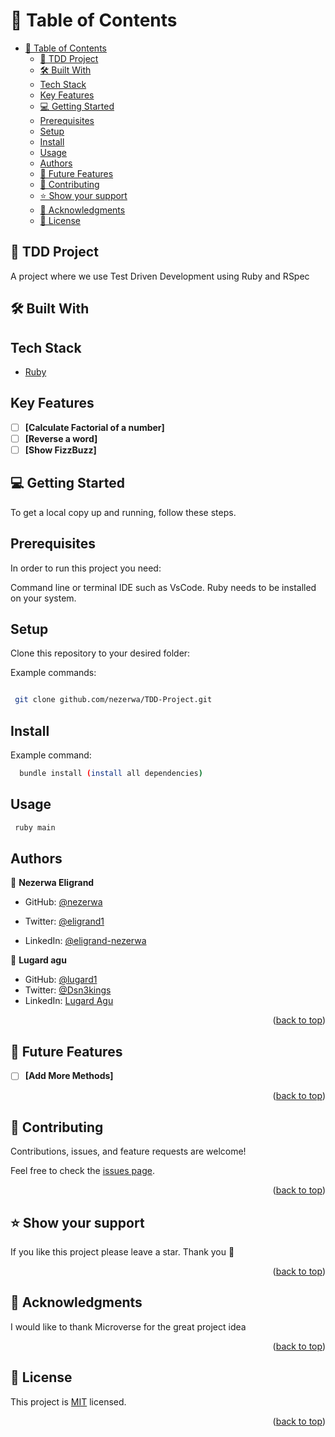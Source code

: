 # 📗 Table of Contents

- [📗 Table of Contents](#-table-of-contents)
  - [📖 TDD Project ](#-oop-school-library--)
  - [🛠 Built With ](#-built-with-)
  - [Tech Stack ](#tech-stack-)
  - [Key Features](#key-features)
  - [💻 Getting Started ](#-getting-started-)
  - [Prerequisites](#prerequisites)
  - [Setup](#setup)
  - [Install](#install)
  - [Usage](#usage)
  - [Authors ](#authors-)
  - [🔭 Future Features ](#-future-features-)
  - [🤝 Contributing ](#-contributing-)
  - [⭐️ Show your support ](#️-show-your-support-)
  - [🙏 Acknowledgments ](#-acknowledgments-)
  - [📝 License ](#-license-)

## 📖 TDD Project <a name="about-project"></a>
A project where we use Test Driven Development using Ruby and RSpec

## 🛠 Built With <a name="built-with"></a>

## Tech Stack <a name="tech-stack"></a>

- [Ruby](https://www.ruby-lang.org/en/)

## Key Features

- [ ] **[Calculate Factorial of a number]**
- [ ] **[Reverse a word]**
- [ ] **[Show FizzBuzz]**

## 💻 Getting Started <a name="getting-started"></a>

To get a local copy up and running, follow these steps.

## Prerequisites

In order to run this project you need:

Command line or terminal
IDE such as VsCode.
Ruby needs to be installed on your system.

## Setup

Clone this repository to your desired folder:

Example commands:

```sh

 git clone github.com/nezerwa/TDD-Project.git

```

## Install

Example command:

```sh
  bundle install (install all dependencies)
```

## Usage

```sh
 ruby main

```

## Authors <a name="authors"></a>

👤 **Nezerwa Eligrand**

- GitHub: [@nezerwa](https://github.com/nezerwa)

- Twitter: [@eligrand1](https://twitter.com/eligrand1)

- LinkedIn: [@eligrand-nezerwa](https://www.linkedin.com/in/eligrand-nezerwa-/)

👤 **Lugard agu**

- GitHub: [@lugard1](https://github.com/lugard1)
- Twitter: [@Dsn3kings](https://twitter.com/Dsn3kings)
- LinkedIn: [Lugard Agu](https://www.linkedin.com/in/lugardagu)


<p align="right">(<a href="#readme-top">back to top</a>)</p>

## 🔭 Future Features <a name="future-features"></a>

- [ ] **[Add More Methods]**

<p align="right">(<a href="#readme-top">back to top</a>)</p>

## 🤝 Contributing <a name="contributing"></a>

Contributions, issues, and feature requests are welcome!

Feel free to check the [issues page](../../issues/).

<p align="right">(<a href="#readme-top">back to top</a>)</p>

## ⭐️ Show your support <a name="support"></a>

If you like this project please leave a star. Thank you 🙏

<p align="right">(<a href="#readme-top">back to top</a>)</p>

## 🙏 Acknowledgments <a name="acknowledgements"></a>

I would like to thank Microverse for the great project idea

<p align="right">(<a href="#readme-top">back to top</a>)</p>

## 📝 License <a name="license"></a>

This project is [MIT](./LICENSE) licensed.

<p align="right">(<a href="#readme-top">back to top</a>)</p>